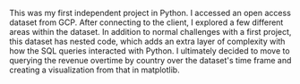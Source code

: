 This was my first independent project in Python. I accessed an open access dataset from GCP. After connecting to the client, I explored a few different areas within the dataset. In addition to normal challenges with a first project, this dataset has nested code, which adds an extra layer of complexity with how the SQL queries interacted with Python. I ultimately decided to move to querying the revenue overtime by country over the dataset's time frame and creating a visualization from that in matplotlib. 
